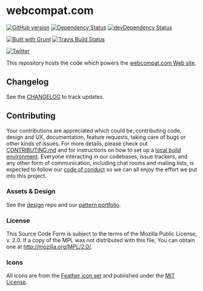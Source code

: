 # webcompat.com


[![GitHub version](https://badge.fury.io/gh/webcompat%2Fwebcompat.com.svg)](https://badge.fury.io/gh/webcompat%2Fwebcompat.com)
[![Dependency Status](https://david-dm.org/webcompat/webcompat.com.svg)](https://david-dm.org/webcompat/webcompat.com)
[![devDependency Status](https://david-dm.org/webcompat/webcompat.com/dev-status.svg)](https://david-dm.org/webcompat/webcompat.com/)

[![Built with Grunt](https://cdn.gruntjs.com/builtwith.svg)](http://gruntjs.com/)
[![Travis Build Status](https://travis-ci.org/webcompat/webcompat.com.svg?branch=master)](https://travis-ci.org/webcompat/webcompat.com)

[![Twitter](https://img.shields.io/twitter/url/https/github.com/webcompat/webcompat.com.svg?style=social)](https://twitter.com/webcompat)



This repository hosts the code which powers the [webcompat.com Web site](http://webcompat.com/).

## Changelog

See the [CHANGELOG](https://github.com/webcompat/webcompat.com/blob/master/CHANGELOG.md) to track updates.

## Contributing

Your contributions are appreciated which could be; contributing code, design and UX, documentation, feature requests, taking care of bugs or other kinds of issues. For more details, please check out [CONTRIBUTING.md]( https://github.com/webcompat/webcompat.com/blob/master/.github/CONTRIBUTING.md) and for instructions on how to set up a [local build environment](https://github.com/webcompat/webcompat.com/blob/master/docs/dev-env-setup.md). Everyone interacting in our codebases, issue trackers, and any other form of communication, including chat rooms and mailing lists, is expected to follow our [code of conduct](https://github.com/webcompat/webcompat.com/blob/master/CODE_OF_CONDUCT.md) so we can all enjoy the effort we put into this project.

### Assets & Design

See the [design](https://github.com/webcompat/design) repo and our [pattern portfolio](http://webcompat.github.io/webcompat.com/).

### License

This Source Code Form is subject to the terms of the Mozilla Public
License, v. 2.0. If a copy of the MPL was not distributed with this
file, You can obtain one at http://mozilla.org/MPL/2.0/.

### Icons

All icons are from the [Feather icon set](https://github.com/feathericons/feather#feather) and published under the [MIT License](https://github.com/feathericons/feather/blob/master/LICENSE).
